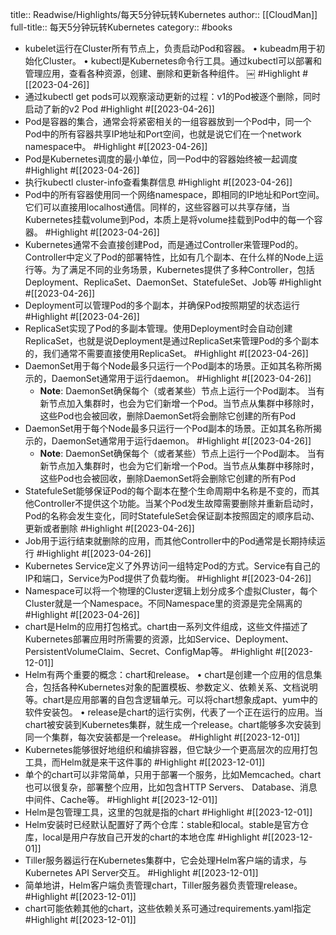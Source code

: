 title:: Readwise/Highlights/每天5分钟玩转Kubernetes
author:: [[CloudMan]]
full-title:: 每天5分钟玩转Kubernetes
category:: #books

- kubelet运行在Cluster所有节点上，负责启动Pod和容器。
  •  kubeadm用于初始化Cluster。
  •  kubectl是Kubernetes命令行工具。通过kubectl可以部署和管理应用，查看各种资源，创建、删除和更新各种组件。
  ￼ #Highlight #[[2023-04-26]]
- 通过kubectl get pods可以观察滚动更新的过程：v1的Pod被逐个删除，同时启动了新的v2 Pod #Highlight #[[2023-04-26]]
- Pod是容器的集合，通常会将紧密相关的一组容器放到一个Pod中，同一个Pod中的所有容器共享IP地址和Port空间，也就是说它们在一个network namespace中。 #Highlight #[[2023-04-26]]
- Pod是Kubernetes调度的最小单位，同一Pod中的容器始终被一起调度 #Highlight #[[2023-04-26]]
- 执行kubectl cluster-info查看集群信息 #Highlight #[[2023-04-26]]
- Pod中的所有容器使用同一个网络namespace，即相同的IP地址和Port空间。它们可以直接用localhost通信。同样的，这些容器可以共享存储，当Kubernetes挂载volume到Pod，本质上是将volume挂载到Pod中的每一个容器。 #Highlight #[[2023-04-26]]
- Kubernetes通常不会直接创建Pod，而是通过Controller来管理Pod的。Controller中定义了Pod的部署特性，比如有几个副本、在什么样的Node上运行等。为了满足不同的业务场景，Kubernetes提供了多种Controller，包括Deployment、ReplicaSet、DaemonSet、StatefuleSet、Job等 #Highlight #[[2023-04-26]]
- Deployment可以管理Pod的多个副本，并确保Pod按照期望的状态运行 #Highlight #[[2023-04-26]]
- ReplicaSet实现了Pod的多副本管理。使用Deployment时会自动创建ReplicaSet，也就是说Deployment是通过ReplicaSet来管理Pod的多个副本的，我们通常不需要直接使用ReplicaSet。 #Highlight #[[2023-04-26]]
- DaemonSet用于每个Node最多只运行一个Pod副本的场景。正如其名称所揭示的，DaemonSet通常用于运行daemon。 #Highlight #[[2023-04-26]]
	- **Note**: DaemonSet确保每个（或者某些）节点上运行一个Pod副本。
	  当有新节点加入集群时，也会为它们新增一个Pod。当节点从集群中移除时，这些Pod也会被回收，删除DaemonSet将会删除它创建的所有Pod
- DaemonSet用于每个Node最多只运行一个Pod副本的场景。正如其名称所揭示的，DaemonSet通常用于运行daemon。 #Highlight #[[2023-04-26]]
	- **Note**: DaemonSet确保每个（或者某些）节点上运行一个Pod副本。
	  当有新节点加入集群时，也会为它们新增一个Pod。当节点从集群中移除时，这些Pod也会被回收，删除DaemonSet将会删除它创建的所有Pod
- StatefuleSet能够保证Pod的每个副本在整个生命周期中名称是不变的，而其他Controller不提供这个功能。当某个Pod发生故障需要删除并重新启动时，Pod的名称会发生变化，同时StatefuleSet会保证副本按照固定的顺序启动、更新或者删除 #Highlight #[[2023-04-26]]
- Job用于运行结束就删除的应用，而其他Controller中的Pod通常是长期持续运行 #Highlight #[[2023-04-26]]
- Kubernetes Service定义了外界访问一组特定Pod的方式。Service有自己的IP和端口，Service为Pod提供了负载均衡。 #Highlight #[[2023-04-26]]
- Namespace可以将一个物理的Cluster逻辑上划分成多个虚拟Cluster，每个Cluster就是一个Namespace。不同Namespace里的资源是完全隔离的 #Highlight #[[2023-04-26]]
- chart是Helm的应用打包格式。chart由一系列文件组成，这些文件描述了Kubernetes部署应用时所需要的资源，比如Service、Deployment、PersistentVolumeClaim、Secret、ConfigMap等。 #Highlight #[[2023-12-01]]
- Helm有两个重要的概念：chart和release。
  •  chart是创建一个应用的信息集合，包括各种Kubernetes对象的配置模板、参数定义、依赖关系、文档说明等。chart是应用部署的自包含逻辑单元。可以将chart想象成apt、yum中的软件安装包。
  •  release是chart的运行实例，代表了一个正在运行的应用。当chart被安装到Kubernetes集群，就生成一个release。chart能够多次安装到同一个集群，每次安装都是一个release。 #Highlight #[[2023-12-01]]
- Kubernetes能够很好地组织和编排容器，但它缺少一个更高层次的应用打包工具，而Helm就是来干这件事的 #Highlight #[[2023-12-01]]
- 单个的chart可以非常简单，只用于部署一个服务，比如Memcached。chart也可以很复杂，部署整个应用，比如包含HTTP Servers、 Database、消息中间件、Cache等。 #Highlight #[[2023-12-01]]
- Helm是包管理工具，这里的包就是指的chart #Highlight #[[2023-12-01]]
- Helm安装时已经默认配置好了两个仓库：stable和local。stable是官方仓库，local是用户存放自己开发的chart的本地仓库 #Highlight #[[2023-12-01]]
- Tiller服务器运行在Kubernetes集群中，它会处理Helm客户端的请求，与Kubernetes API Server交互。 #Highlight #[[2023-12-01]]
- 简单地讲，Helm客户端负责管理chart，Tiller服务器负责管理release。 #Highlight #[[2023-12-01]]
- chart可能依赖其他的chart，这些依赖关系可通过requirements.yaml指定 #Highlight #[[2023-12-01]]